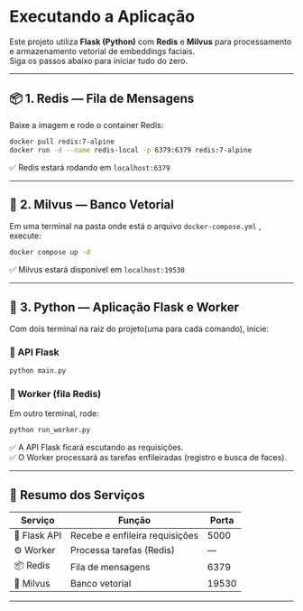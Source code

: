 # Executando a Aplicação

Este projeto utiliza **Flask (Python)** com **Redis** e **Milvus** para processamento e armazenamento vetorial de embeddings faciais.  
Siga os passos abaixo para iniciar tudo do zero.  

---

## 📦 **1. Redis — Fila de Mensagens**

Baixe a imagem e rode o container Redis:

```bash
docker pull redis:7-alpine
docker run -d --name redis-local -p 6379:6379 redis:7-alpine
```

✅ Redis estará rodando em `localhost:6379`

---

## 🧩 **2. Milvus — Banco Vetorial**

Em uma terminal na pasta onde está o arquivo `docker-compose.yml` , execute:

```bash
docker compose up -d
```

✅ Milvus estará disponível em `localhost:19530`

---

## 🐍 **3. Python — Aplicação Flask e Worker**

Com dois terminal na raiz do projeto(uma para cada comando), inicie:

### 🔹 API Flask
```bash
python main.py
```

### 🔹 Worker (fila Redis)
Em outro terminal, rode:
```bash
python run_worker.py
```

✅ A API Flask ficará escutando as requisições.  
✅ O Worker processará as tarefas enfileiradas (registro e busca de faces).

---

## 🧠 **Resumo dos Serviços**

| Serviço | Função | Porta |
|----------|--------|-------|
| 🧠 Flask API | Recebe e enfileira requisições | 5000 |
| ⚙️ Worker | Processa tarefas (Redis) | — |
| 📦 Redis | Fila de mensagens | 6379 |
| 🧩 Milvus | Banco vetorial | 19530 |

---

